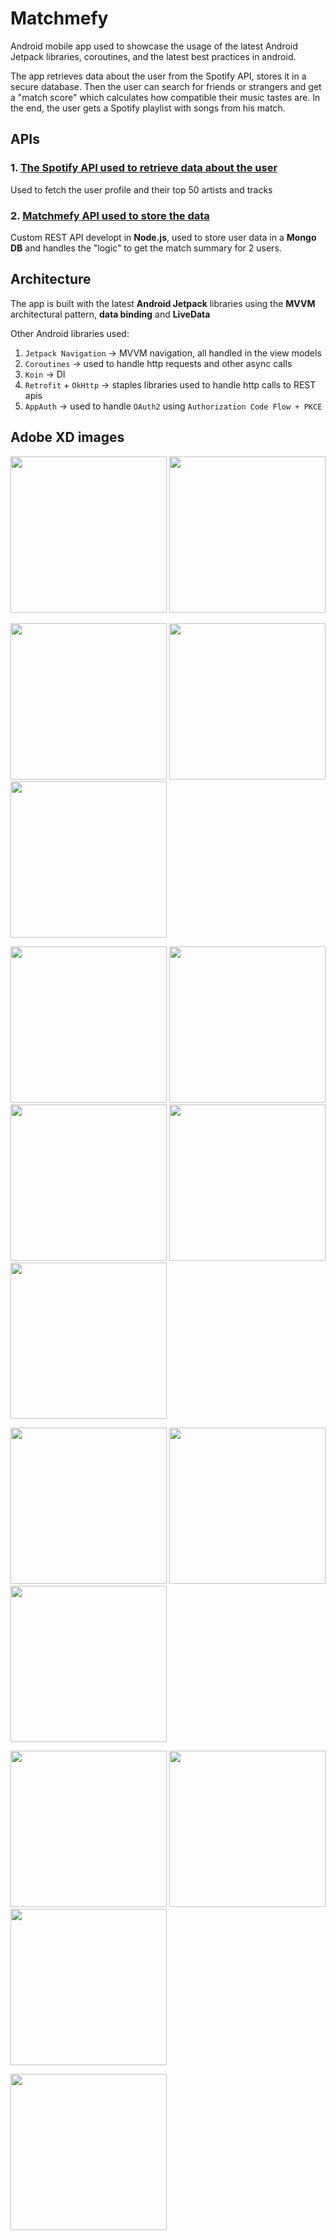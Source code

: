 # Matchmefy

Android mobile app used to showcase the usage of the latest Android Jetpack libraries, coroutines, and the latest best practices in android.

The app retrieves data about the user from the Spotify API, stores it in a secure database.
Then the user can search for friends or strangers and get a "match score" which calculates how compatible their music tastes are. In the end, the user gets a Spotify playlist with songs from his match.

## APIs 

### 1. [The Spotify API used to retrieve data about the user](https://developer.spotify.com/documentation/web-api/)

Used to fetch the user profile and their top 50 artists and tracks

### 2. [Matchmefy API used to store the data](https://github.com/GhimpuLucianEduard/matchmefy-api)

Custom REST API developt in **Node.js**, used to store user data in a **Mongo DB** and handles the "logic" to get the match summary for 2 users.


## Architecture

The app is built with the latest **Android Jetpack** libraries using the **MVVM** architectural pattern, **data binding** and **LiveData**

Other Android libraries used:

1. `Jetpack Navigation` -> MVVM navigation, all handled in the view models
2. `Coroutines` -> used to handle http requests and other async calls
3. `Koin` -> DI
4. `Retrofit` + `OkHttp` -> staples libraries used to handle http calls to REST apis
5. `AppAuth` -> used to handle `OAuth2` using `Authorization Code Flow + PKCE`


## Adobe XD images

<img src="https://github.com/GhimpuLucianEduard/Matchmefy/blob/master/images/signin.png" width="250"> <img src="https://github.com/GhimpuLucianEduard/Matchmefy/blob/master/images/welcome.png" width="250">

<img src="https://github.com/GhimpuLucianEduard/Matchmefy/blob/master/images/serch.png" width="250"> <img src="https://github.com/GhimpuLucianEduard/Matchmefy/blob/master/images/empty.png" width="250"> <img src="https://github.com/GhimpuLucianEduard/Matchmefy/blob/master/images/match.png" width="250"> 

<img src="https://github.com/GhimpuLucianEduard/Matchmefy/blob/master/images/match80.png" width="250"> <img src="https://github.com/GhimpuLucianEduard/Matchmefy/blob/master/images/match60.png" width="250"> <img src="https://github.com/GhimpuLucianEduard/Matchmefy/blob/master/images/match40.png" width="250"> <img src="https://github.com/GhimpuLucianEduard/Matchmefy/blob/master/images/match20.png" width="250"> <img src="https://github.com/GhimpuLucianEduard/Matchmefy/blob/master/images/match0.png" width="250"> 

<img src="https://github.com/GhimpuLucianEduard/Matchmefy/blob/master/images/matchingArtists.png" width="250"> <img src="https://github.com/GhimpuLucianEduard/Matchmefy/blob/master/images/matchingTracks.png" width="250"> <img src="https://github.com/GhimpuLucianEduard/Matchmefy/blob/master/images/matchingGenres.png" width="250"> 

<img src="https://github.com/GhimpuLucianEduard/Matchmefy/blob/master/images/createPlaylist.png" width="250"> <img src="https://github.com/GhimpuLucianEduard/Matchmefy/blob/master/images/createPlaylistConfirmation.png" width="250"> <img src="https://github.com/GhimpuLucianEduard/Matchmefy/blob/master/images/playlistCreated.png" width="250">

<img src="https://github.com/GhimpuLucianEduard/Matchmefy/blob/master/images/settings.png" width="250"> 
